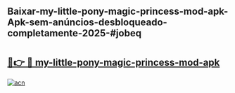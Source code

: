 ## Baixar-my-little-pony-magic-princess-mod-apk-Apk-sem-anúncios-desbloqueado-completamente-2025-#jobeq

# <h2><a href="https://ainizakaria.my?title=my-little-pony-magic-princess-mod-apk&ref=20M">🔗👉 🔴 my-little-pony-magic-princess-mod-apk</a></h2>

[![acn](https://github.com/user-attachments/assets/0f9c940e-d8b0-45ae-aac7-cd30a18b3e1c)](https://ainizakaria.my?title=my-little-pony-magic-princess-mod-apk&ref=20M)

